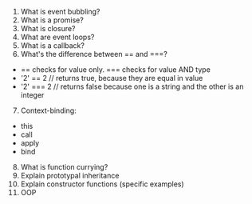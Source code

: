 1. What is event bubbling?
2. What is a promise?
3. What is closure?
4. What are event loops?
5. What is a callback?
6. What's the difference between == and ===?
  * == checks for value only. === checks for value AND type
  * '2' == 2 // returns true, because they are equal in value
  * '2' === 2 // returns false because one is a string and the other is an integer
7. Context-binding:
  - this
  - call
  - apply
  - bind
8. What is function currying?
9. Explain prototypal inheritance
10. Explain constructor functions (specific examples)
11. OOP

